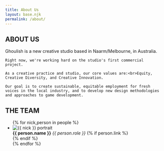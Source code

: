 ```yaml
---
title: About Us
layout: base.njk
permalink: /about/
---
```


<section class="dark quote">

## ABOUT US

<div class="about">
	<p class="bigger"><span class="ghoul">Ghoulish</span> is a new creative studio based in Naarm/Melbourne, in Australia.</p>
	
	Right now, we're working hard on the studio's first commercial project.

	As a creative practice and studio, our core values are:<br>Equity, Creative Diversity, and Creative Innovation.

	Our goal is to create sustainable, equitable employment for fresh voices in the local industry, and to develop new design methodologies and approaches to game development.

</div>
</section>

<section class="dark">

## THE TEAM

<ul class="staffList">
	{% for nick,person in people %}
	<li>
		<img class="portrait" src="/img/team/{{ nick }}.avif" alt="{{ nick }} portrait">
		<div class="staffPlate">
			<b>{{ person.name }}</b>
			<i>{{ person.role }}</i>
			{% if person.link %}
				<div class="staffLink"><a href="{{ person.link }}"><i class="fa-solid fa-web"></i></a></div>
			{% endif %}
		</div>
	</li>
	{% endfor %}
</ul>
</section>